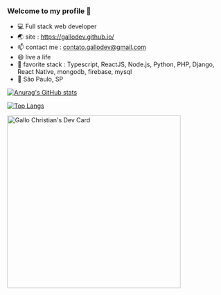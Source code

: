 ### Welcome to my profile 👋
- :computer: Full stack web developer
- 🌏 site : https://gallodev.github.io/
- 📫 contact me : contato.gallodev@gmail.com
- 😄 live a life
- :tophat: favorite stack :  Typescript, ReactJS, Node.js, Python, PHP, Django, React Native, mongodb, firebase, mysql
- :round_pushpin: São Paulo, SP 

[![Anurag's GitHub stats](https://github-readme-stats.vercel.app/api?username=gallodev&show_icons=true&theme=github_dark)](https://github.com/anuraghazra/github-readme-stats)


[![Top Langs](https://github-readme-stats.vercel.app/api/top-langs/?username=gallodev&theme=github_dark&langs_count=8)](https://github.com/anuraghazra/github-readme-stats)

<a href="https://app.daily.dev/gallodev"><img src="https://api.daily.dev/devcards/fcd715ec21e146a8b271bdc3521c7b1c.png?r=ify" width="400" alt="Gallo Christian's Dev Card"/></a>
